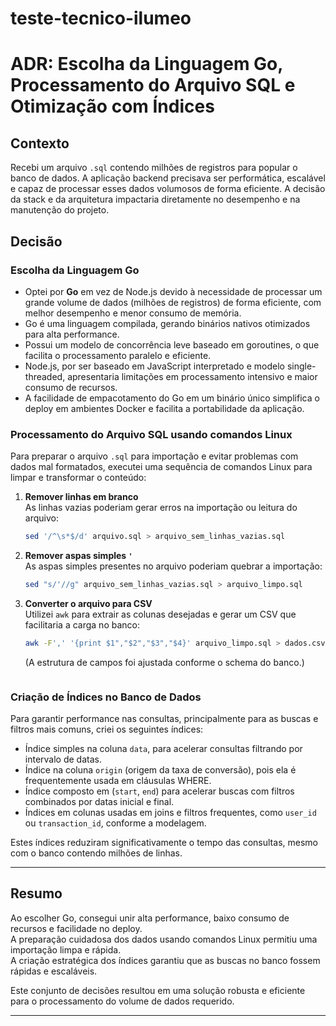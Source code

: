 # teste-tecnico-ilumeo

# ADR: Escolha da Linguagem Go, Processamento do Arquivo SQL e Otimização com Índices

## Contexto

Recebi um arquivo `.sql` contendo milhões de registros para popular o banco de dados. A aplicação backend precisava ser performática, escalável e capaz de processar esses dados volumosos de forma eficiente. A decisão da stack e da arquitetura impactaria diretamente no desempenho e na manutenção do projeto.

## Decisão

### Escolha da Linguagem Go

- Optei por **Go** em vez de Node.js devido à necessidade de processar um grande volume de dados (milhões de registros) de forma eficiente, com melhor desempenho e menor consumo de memória.
- Go é uma linguagem compilada, gerando binários nativos otimizados para alta performance.
- Possui um modelo de concorrência leve baseado em goroutines, o que facilita o processamento paralelo e eficiente.
- Node.js, por ser baseado em JavaScript interpretado e modelo single-threaded, apresentaria limitações em processamento intensivo e maior consumo de recursos.
- A facilidade de empacotamento do Go em um binário único simplifica o deploy em ambientes Docker e facilita a portabilidade da aplicação.

### Processamento do Arquivo SQL usando comandos Linux

Para preparar o arquivo `.sql` para importação e evitar problemas com dados mal formatados, executei uma sequência de comandos Linux para limpar e transformar o conteúdo:

1. **Remover linhas em branco**  
   As linhas vazias poderiam gerar erros na importação ou leitura do arquivo:
   ```bash
   sed '/^\s*$/d' arquivo.sql > arquivo_sem_linhas_vazias.sql
   ```

2. **Remover aspas simples `'`**  
   As aspas simples presentes no arquivo poderiam quebrar a importação:
   ```bash
   sed "s/'//g" arquivo_sem_linhas_vazias.sql > arquivo_limpo.sql
   ```

3. **Converter o arquivo para CSV**  
   Utilizei `awk` para extrair as colunas desejadas e gerar um CSV que facilitaria a carga no banco:
   ```bash
   awk -F',' '{print $1","$2","$3","$4}' arquivo_limpo.sql > dados.csv
   ```
   (A estrutura de campos foi ajustada conforme o schema do banco.)

   ```

### Criação de Índices no Banco de Dados

Para garantir performance nas consultas, principalmente para as buscas e filtros mais comuns, criei os seguintes índices:

- Índice simples na coluna `data`, para acelerar consultas filtrando por intervalo de datas.
- Índice na coluna `origin` (origem da taxa de conversão), pois ela é frequentemente usada em cláusulas WHERE.
- Índice composto em (`start`, `end`) para acelerar buscas com filtros combinados por datas inicial e final.
- Índices em colunas usadas em joins e filtros frequentes, como `user_id` ou `transaction_id`, conforme a modelagem.

Estes índices reduziram significativamente o tempo das consultas, mesmo com o banco contendo milhões de linhas.

---

## Resumo

Ao escolher Go, consegui unir alta performance, baixo consumo de recursos e facilidade no deploy.  
A preparação cuidadosa dos dados usando comandos Linux permitiu uma importação limpa e rápida.  
A criação estratégica dos índices garantiu que as buscas no banco fossem rápidas e escaláveis.

Este conjunto de decisões resultou em uma solução robusta e eficiente para o processamento do volume de dados requerido.

---
